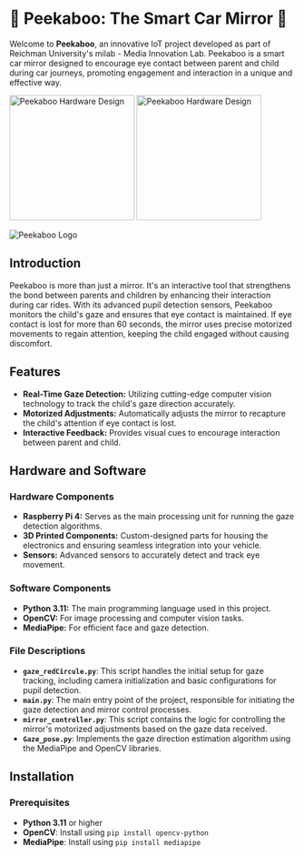 # 🚗 Peekaboo: The Smart Car Mirror 🚗

Welcome to **Peekaboo**, an innovative IoT project developed as part of Reichman University's milab - Media Innovation Lab. Peekaboo is a smart car mirror designed to encourage eye contact between parent and child during car journeys, promoting engagement and interaction in a unique and effective way.



  <img src="https://github.com/user-attachments/assets/68f32f41-488e-4e5c-bce9-e091206a9ce3" alt="Peekaboo Hardware Design" width="220" height="220">


  <img src="https://github.com/user-attachments/assets/abf26227-2d8a-40fc-bcce-8d8a29d534ea" alt="Peekaboo Hardware Design" width="220" height="220">



![Peekaboo Logo](https://github.com/user-attachments/assets/68f32f41-488e-4e5c-bce9-e091206a9ce3)

## Introduction

Peekaboo is more than just a mirror. It's an interactive tool that strengthens the bond between parents and children by enhancing their interaction during car rides. With its advanced pupil detection sensors, Peekaboo monitors the child's gaze and ensures that eye contact is maintained. If eye contact is lost for more than 60 seconds, the mirror uses precise motorized movements to regain attention, keeping the child engaged without causing discomfort.

## Features

- **Real-Time Gaze Detection:** Utilizing cutting-edge computer vision technology to track the child's gaze direction accurately.
- **Motorized Adjustments:** Automatically adjusts the mirror to recapture the child's attention if eye contact is lost.
- **Interactive Feedback:** Provides visual cues to encourage interaction between parent and child.


## Hardware and Software

### Hardware Components

- **Raspberry Pi 4:** Serves as the main processing unit for running the gaze detection algorithms.
- **3D Printed Components:** Custom-designed parts for housing the electronics and ensuring seamless integration into your vehicle.
- **Sensors:** Advanced sensors to accurately detect and track eye movement.

### Software Components

- **Python 3.11:** The main programming language used in this project.
- **OpenCV:** For image processing and computer vision tasks.
- **MediaPipe:** For efficient face and gaze detection.


### File Descriptions

- **`gaze_redCircule.py`**: This script handles the initial setup for gaze tracking, including camera initialization and basic configurations for pupil detection.
- **`main.py`**: The main entry point of the project, responsible for initiating the gaze detection and mirror control processes.
- **`mirror_controller.py`**: This script contains the logic for controlling the mirror's motorized adjustments based on the gaze data received.
- **`Gaze_pose.py`**: Implements the gaze direction estimation algorithm using the MediaPipe and OpenCV libraries.

## Installation

### Prerequisites

- **Python 3.11** or higher
- **OpenCV**: Install using `pip install opencv-python`
- **MediaPipe**: Install using `pip install mediapipe`




